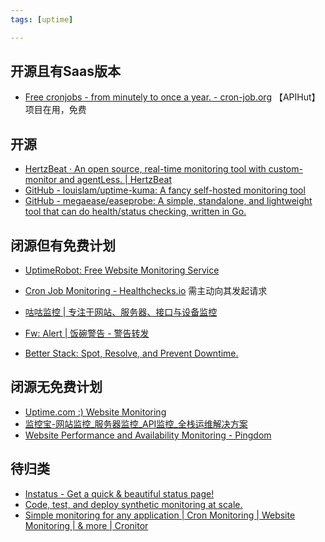 ```yaml
---
tags: [uptime]

---
```


## 开源且有Saas版本
- [Free cronjobs - from minutely to once a year. - cron-job.org](https://cron-job.org/en/) 【APIHut】项目在用，免费


## 开源

- [HertzBeat · An open source, real-time monitoring tool with custom-monitor and agentLess. | HertzBeat](https://hertzbeat.com/zh-cn/)
- [GitHub - louislam/uptime-kuma: A fancy self-hosted monitoring tool](https://github.com/louislam/uptime-kuma)
- [GitHub - megaease/easeprobe: A simple, standalone, and lightweight tool that can do health/status checking, written in Go.](https://github.com/megaease/easeprobe)

## 闭源但有免费计划

- [UptimeRobot: Free Website Monitoring Service](https://uptimerobot.com/)

- [Cron Job Monitoring - Healthchecks.io](https://healthchecks.io/)  需主动向其发起请求

- [咕咕监控 | 专注于网站、服务器、接口与设备监控](https://www.gugujiankong.com/)
- [Fw: Alert | 饭碗警告 - 警告转发](https://fwalert.com/)
- [Better Stack: Spot, Resolve, and Prevent Downtime.](https://betterstack.com/)

## 闭源无免费计划

- [Uptime.com :) Website Monitoring](https://uptime.com/)
- [监控宝-网站监控\_服务器监控\_API监控\_全栈运维解决方案](https://www.jiankongbao.com/)
- [Website Performance and Availability Monitoring - Pingdom](https://www.pingdom.com/)

## 待归类

- [Instatus - Get a quick & beautiful status page!](https://instatus.com/)
- [Code, test, and deploy synthetic monitoring at scale.](https://www.checklyhq.com/)
- [Simple monitoring for any application | Cron Monitoring | Website Monitoring | & more | Cronitor](https://cronitor.io/)